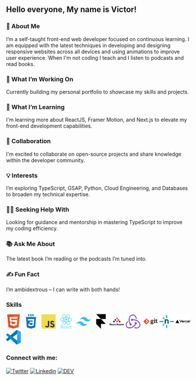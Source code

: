 ## Hello everyone, My name is Victor!

### 👋 About Me
I’m a self-taught front-end web developer focused on continuous learning. I am equipped with the latest techniques in developing and designing responsive websites across all devices and using animations to improve user experience. When I'm not coding I teach and I listen to podcasts and read books.

### 🔨 What I’m Working On
Currently building my personal portfolio to showcase my skills and projects.

### 🌱 What I’m Learning
I'm learning more about ReactJS, Framer Motion, and Next.js to elevate my front-end development capabilities.

### 🤝 Collaboration
I'm excited to collaborate on open-source projects and share knowledge within the developer community.

### 💡 Interests
I’m exploring TypeScript, GSAP, Python, Cloud Engineering, and Databases to broaden my technical expertise.

### 🧑‍💻 Seeking Help With
Looking for guidance and mentorship in mastering TypeScript to improve my coding efficiency.

### 📚 Ask Me About
The latest book I’m reading or the podcasts I’m tuned into.

### ✍️ Fun Fact
I’m ambidextrous – I can write with both hands!


<!--

<h1 align="left">Profile under construction</h1>
I’m a self-taught front-end web developer focused on continuous learning. I am equipped with the latest techniques in developing and designing responsive websites across all devices and using animations to improve user experience. When I'm not coding I like to listen to podcasts and read books.

You can contact me at layadeadebayo@gmail.com

  I'm open to collaborating on Open Source Projects

I'm learning React, Next, Typescript, Threejs,Database, Node, and Python 

Languages: HTML, CSS, JavaScript and Typescript 
Tools and Libraries: Git, Tailwind, Reactjs, and Nextjs
Animations: GSAP and Framer Motion.
Extras: VScode
Here are some ideas to get you started:
About me: 
- 🔭 I’m currently working on ...
- 🌱 I’m currently learning ...
- 👯 I’m looking to collaborate on open-source projects
- 🤔 I’m looking for help with ...
- 💬 Ask me about ...
- ⚡ Fun fact: I can use both hands to write
- 📫 You can reach me at me: ...
-->
<h3 align="left">Skills</h3>
<div>
  <img src="https://github.com/devicons/devicon/blob/master/icons/html5/html5-original.svg" title="HTML5" alt="HTML" width="40" height="40"/>&nbsp;
  <img src="https://github.com/devicons/devicon/blob/master/icons/css3/css3-plain-wordmark.svg"  title="CSS3" alt="CSS" width="40" height="40"/>&nbsp;
  <img src="https://github.com/devicons/devicon/blob/master/icons/javascript/javascript-original.svg" title="JavaScript" alt="JavaScript" width="40" height="40"/>&nbsp;
  <img src="https://github.com/devicons/devicon/blob/master/icons/react/react-original-wordmark.svg" title="React" alt="React" width="40" height="40"/>&nbsp;
  <img src="https://github.com/devicons/devicon/blob/master/icons/tailwindcss/tailwindcss-original.svg" title="TailwindCSS" alt="TailwindCSS" width="40" height="40"/>&nbsp;
  <img src="https://github.com/devicons/devicon/blob/master/icons/framermotion/framermotion-original.svg" title="Framermotion" **alt="Framermotion" width="40" height="40"/>
  <img src="https://github.com/devicons/devicon/blob/master/icons/reactrouter/reactrouter-original-wordmark.svg" title="React-Router" **alt="ReactRouter" width="40" height="40"/>
  <img src="https://github.com/devicons/devicon/blob/master/icons/redux/redux-original.svg" title="Redux" alt="Redux " width="40" height="40"/>&nbsp;
  <img src="https://github.com/devicons/devicon/blob/master/icons/git/git-original-wordmark.svg" title="Git" **alt="Git" width="40" height="40"/>
  <img src="https://github.com/devicons/devicon/blob/master/icons/netlify/netlify-original.svg" title="Netlify" **alt="Netlify" width="40" height="40"/>
  <img src="https://github.com/devicons/devicon/blob/master/icons/vercel/vercel-original-wordmark.svg" title="Vercel" **alt="Vercel" width="40" height="40"/>
  <img src="https://github.com/devicons/devicon/blob/master/icons/vscode/vscode-original.svg" title="VSCode" **alt="VSCode" width="40" height="40"/>
</div>
<h3 align="left">Connect with me:</h3>
<p align="left">
<a href="https://x.com/VictorLayade" target="blank"><img align="center" src="https://cdn.jsdelivr.net/npm/simple-icons@3.0.1/icons/twitter.svg" alt="Twitter" height="30" width="40" /></a>
<a href="https://www.linkedin.com/in/victor-layade/" target="blank"><img align="center" src="https://cdn.jsdelivr.net/npm/simple-icons@3.0.1/icons/linkedin.svg" alt="Linkedin" height="30" width="40" /></a>
<a href="https://dev.to/avdev" target="blank"><img align="center" src="https://github.com/FortAwesome/Font-Awesome/blob/6.x/svgs/brands/dev.svg" alt="DEV" height="30" width="40" /></a>
</p>
